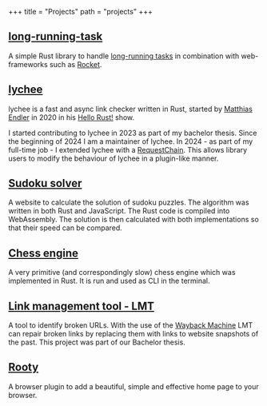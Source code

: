 +++
title = "Projects"
path = "projects"
+++

## [long-running-task](https://github.com/thomas-zahner/long-running-task)

A simple Rust library to handle [long-running tasks](https://restfulapi.net/rest-api-design-for-long-running-tasks/)
in combination with web-frameworks such as [Rocket](https://rocket.rs/).

## [lychee](https://github.com/lycheeverse/lychee)

lychee is a fast and async link checker written in Rust, started by [Matthias Endler](https://endler.dev/about) in 2020 in his [Hello Rust!](https://hello-rust.github.io/10/) show.

I started contributing to lychee in 2023 as part of my bachelor thesis.
Since the beginning of 2024 I am a maintainer of lychee.
In 2024 - as part of my full-time job - I extended lychee with a [RequestChain](https://docs.rs/lychee-lib/0.15.1/lychee_lib/chain/index.html). This allows library users to modify the behaviour of lychee in a plugin-like manner.

## [Sudoku solver](https://gitlab.com/thomas-zahner/sudoku-solver)

A website to calculate the solution of sudoku puzzles.
The algorithm was written in both Rust and JavaScript. The Rust code is compiled into WebAssembly.
The solution is then calculated with both implementations so that their speed can be compared.

## [Chess engine](https://gitlab.com/thomas-zahner/chess-engine)

A very primitive (and correspondingly slow) chess engine which was implemented in Rust.
It is run and used as CLI in the terminal.

## [Link management tool - LMT](https://gitlab.com/lmt7360522/lmt)

A tool to identify broken URLs.
With the use of the [Wayback Machine](https://web.archive.org/) LMT can repair broken links by replacing them with links to website snapshots of the past. This project was part of our Bachelor thesis.

## [Rooty](https://gitlab.com/thomas-zahner/rooty)

A browser plugin to add a beautiful, simple and effective home page to your browser.
